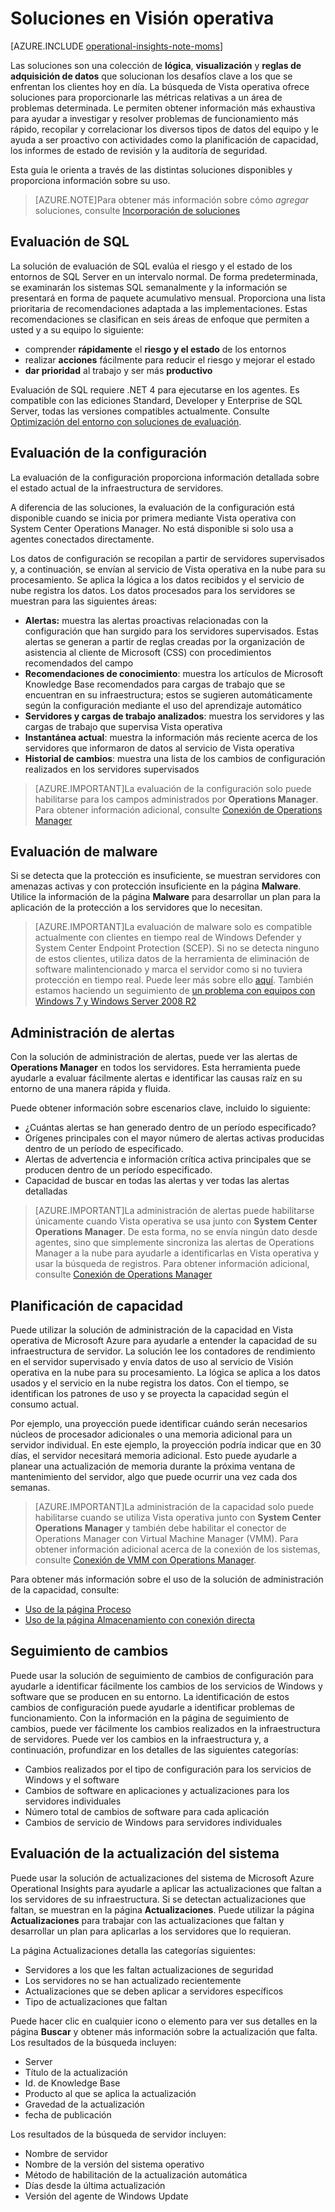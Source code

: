 <properties
	pageTitle="Soluciones de Visión operativa"
	description="Visión operativa es un servicio de análisis que permite a los administradores de TI obtener un visión profunda en entornos locales y en la nube. Le permite interactuar con datos de máquina en tiempo real e históricos para desarrollar con rapidez una visión personalizada, y proporciona patrones desarrollados por Microsoft y la comunidad para analizar datos."
	services="operational-insights"
	documentationCenter="n/a"
	authors="bandersmsft"
	manager="jwhit"
	editor=""/>

<tags
	ms.service="operational-insights"
	ms.workload="operational-insights"
	ms.tgt_pltfrm="NA"
	ms.devlang="NA"
	ms.topic="article"
	ms.date="08/05/2015"
	ms.author="alfran"/>

# Soluciones en Visión operativa

[AZURE.INCLUDE [operational-insights-note-moms](../../includes/operational-insights-note-moms.md)]

Las soluciones son una colección de **lógica**, **visualización** y **reglas de adquisición de datos** que solucionan los desafíos clave a los que se enfrentan los clientes hoy en día. La búsqueda de Vista operativa ofrece soluciones para proporcionarle las métricas relativas a un área de problemas determinada. Le permiten obtener información más exhaustiva para ayudar a investigar y resolver problemas de funcionamiento más rápido, recopilar y correlacionar los diversos tipos de datos del equipo y le ayuda a ser proactivo con actividades como la planificación de capacidad, los informes de estado de revisión y la auditoría de seguridad.

Esta guía le orienta a través de las distintas soluciones disponibles y proporciona información sobre su uso.

>[AZURE.NOTE]Para obtener más información sobre cómo *agregar* soluciones, consulte [Incorporación de soluciones](operational-insights-setup-workspace.md)

## Evaluación de SQL

La solución de evaluación de SQL evalúa el riesgo y el estado de los entornos de SQL Server en un intervalo normal. De forma predeterminada, se examinarán los sistemas SQL semanalmente y la información se presentará en forma de paquete acumulativo mensual. Proporciona una lista prioritaria de recomendaciones adaptada a las implementaciones. Estas recomendaciones se clasifican en seis áreas de enfoque que permiten a usted y a su equipo lo siguiente:

- comprender **rápidamente** el **riesgo y el estado** de los entornos
- realizar **acciones** fácilmente para reducir el riesgo y mejorar el estado
- **dar prioridad** al trabajo y ser más **productivo**

Evaluación de SQL requiere .NET 4 para ejecutarse en los agentes. Es compatible con las ediciones Standard, Developer y Enterprise de SQL Server, todas las versiones compatibles actualmente. Consulte [Optimización del entorno con soluciones de evaluación](operational-insights-assessment.md).


## Evaluación de la configuración

La evaluación de la configuración proporciona información detallada sobre el estado actual de la infraestructura de servidores.

A diferencia de las soluciones, la evaluación de la configuración está disponible cuando se inicia por primera mediante Vista operativa con System Center Operations Manager. No está disponible si solo usa a agentes conectados directamente.

Los datos de configuración se recopilan a partir de servidores supervisados y, a continuación, se envían al servicio de Vista operativa en la nube para su procesamiento. Se aplica la lógica a los datos recibidos y el servicio de nube registra los datos. Los datos procesados para los servidores se muestran para las siguientes áreas:

- **Alertas:** muestra las alertas proactivas relacionadas con la configuración que han surgido para los servidores supervisados. Estas alertas se generan a partir de reglas creadas por la organización de asistencia al cliente de Microsoft (CSS) con procedimientos recomendados del campo
- **Recomendaciones de conocimiento**: muestra los artículos de Microsoft Knowledge Base recomendados para cargas de trabajo que se encuentran en su infraestructura; estos se sugieren automáticamente según la configuración mediante el uso del aprendizaje automático
- **Servidores y cargas de trabajo analizados**: muestra los servidores y las cargas de trabajo que supervisa Vista operativa
- **Instantánea actual**: muestra la información más reciente acerca de los servidores que informaron de datos al servicio de Vista operativa
- **Historial de cambios**: muestra una lista de los cambios de configuración realizados en los servidores supervisados

> [AZURE.IMPORTANT]La evaluación de la configuración solo puede habilitarse para los campos administrados por **Operations Manager**. Para obtener información adicional, consulte [Conexión de Operations Manager](operational-insights-connect-scom.md)


## Evaluación de malware
Si se detecta que la protección es insuficiente, se muestran servidores con amenazas activas y con protección insuficiente en la página **Malware**. Utilice la información de la página **Malware** para desarrollar un plan para la aplicación de la protección a los servidores que lo necesitan.

> [AZURE.IMPORTANT]La evaluación de malware solo es compatible actualmente con clientes en tiempo real de Windows Defender y System Center Endpoint Protection (SCEP). Si no se detecta ninguno de estos clientes, utiliza datos de la herramienta de eliminación de software malintencionado y marca el servidor como si no tuviera protección en tiempo real. Puede leer más sobre ello [aquí](http://feedback.azure.com/forums/267889-azure-operational-insights/suggestions/6519202-support-other-antivirus-products-in-malware-assess). También estamos haciendo un seguimiento de [un problema con equipos con Windows 7 y Windows Server 2008 R2](http://feedback.azure.com/forums/267889-azure-operational-insights/suggestions/6519211-windows-server-2008-r2-sp1-servers-are-shown-as-n)





## Administración de alertas

Con la solución de administración de alertas, puede ver las alertas de **Operations Manager** en todos los servidores. Esta herramienta puede ayudarle a evaluar fácilmente alertas e identificar las causas raíz en su entorno de una manera rápida y fluida.

Puede obtener información sobre escenarios clave, incluido lo siguiente:

- ¿Cuántas alertas se han generado dentro de un período especificado?
- Orígenes principales con el mayor número de alertas activas producidas dentro de un período de especificado.
- Alertas de advertencia e información crítica activa principales que se producen dentro de un período especificado.
- Capacidad de buscar en todas las alertas y ver todas las alertas detalladas

> [AZURE.IMPORTANT]La administración de alertas puede habilitarse únicamente cuando Vista operativa se usa junto con **System Center Operations Manager**. De esta forma, no se envía ningún dato desde agentes, sino que simplemente sincroniza las alertas de Operations Manager a la nube para ayudarle a identificarlas en Vista operativa y usar la búsqueda de registros. Para obtener información adicional, consulte [Conexión de Operations Manager](operational-insights-connect-scom.md)


## Planificación de capacidad

Puede utilizar la solución de administración de la capacidad en Vista operativa de Microsoft Azure para ayudarle a entender la capacidad de su infraestructura de servidor. La solución lee los contadores de rendimiento en el servidor supervisado y envía datos de uso al servicio de Visión operativa en la nube para su procesamiento. La lógica se aplica a los datos usados y el servicio en la nube registra los datos. Con el tiempo, se identifican los patrones de uso y se proyecta la capacidad según el consumo actual.

Por ejemplo, una proyección puede identificar cuándo serán necesarios núcleos de procesador adicionales o una memoria adicional para un servidor individual. En este ejemplo, la proyección podría indicar que en 30 días, el servidor necesitará memoria adicional. Esto puede ayudarle a planear una actualización de memoria durante la próxima ventana de mantenimiento del servidor, algo que puede ocurrir una vez cada dos semanas.

>[AZURE.IMPORTANT]La administración de la capacidad solo puede habilitarse cuando se utiliza Vista operativa junto con **System Center Operations Manager** y también debe habilitar el conector de Operations Manager con Virtual Machine Manager (VMM). Para obtener información adicional acerca de la conexión de los sistemas, consulte [Conexión de VMM con Operations Manager](https://technet.microsoft.com/library/hh882396.aspx).

Para obtener más información sobre el uso de la solución de administración de la capacidad, consulte:

- [Uso de la página Proceso](operational-insights-capacity/#compute-page)
- [Uso de la página Almacenamiento con conexión directa](operational-insights-capacity/#direct-attached-storage-page)


## Seguimiento de cambios

Puede usar la solución de seguimiento de cambios de configuración para ayudarle a identificar fácilmente los cambios de los servicios de Windows y software que se producen en su entorno. La identificación de estos cambios de configuración puede ayudarle a identificar problemas de funcionamiento. Con la información en la página de seguimiento de cambios, puede ver fácilmente los cambios realizados en la infraestructura de servidores. Puede ver los cambios en la infraestructura y, a continuación, profundizar en los detalles de las siguientes categorías:

- Cambios realizados por el tipo de configuración para los servicios de Windows y el software
- Cambios de software en aplicaciones y actualizaciones para los servidores individuales
- Número total de cambios de software para cada aplicación
- Cambios de servicio de Windows para servidores individuales


## Evaluación de la actualización del sistema

Puede usar la solución de actualizaciones del sistema de Microsoft Azure Operational Insights para ayudarle a aplicar las actualizaciones que faltan a los servidores de su infraestructura. Si se detectan actualizaciones que faltan, se muestran en la página **Actualizaciones**. Puede utilizar la página **Actualizaciones** para trabajar con las actualizaciones que faltan y desarrollar un plan para aplicarlas a los servidores que lo requieran.

La página Actualizaciones detalla las categorías siguientes:

- Servidores a los que les faltan actualizaciones de seguridad
- Los servidores no se han actualizado recientemente
- Actualizaciones que se deben aplicar a servidores específicos
- Tipo de actualizaciones que faltan

Puede hacer clic en cualquier icono o elemento para ver sus detalles en la página **Buscar** y obtener más información sobre la actualización que falta. Los resultados de la búsqueda incluyen:

- Server
- Título de la actualización
- Id. de Knowledge Base
- Producto al que se aplica la actualización
- Gravedad de la actualización
- fecha de publicación

Los resultados de la búsqueda de servidor incluyen:

- Nombre de servidor
- Nombre de la versión del sistema operativo
- Método de habilitación de la actualización automática
- Días desde la última actualización
- Versión del agente de Windows Update

<!---HONumber=August15_HO6-->